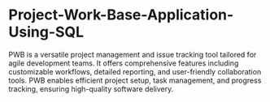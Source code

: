 # Project-Work-Base-Application-Using-SQL
PWB is a versatile project management and issue tracking tool tailored for agile development teams. It offers comprehensive features including customizable workflows, detailed reporting, and user-friendly collaboration tools. PWB enables efficient project setup, task management, and progress tracking, ensuring high-quality software delivery.
